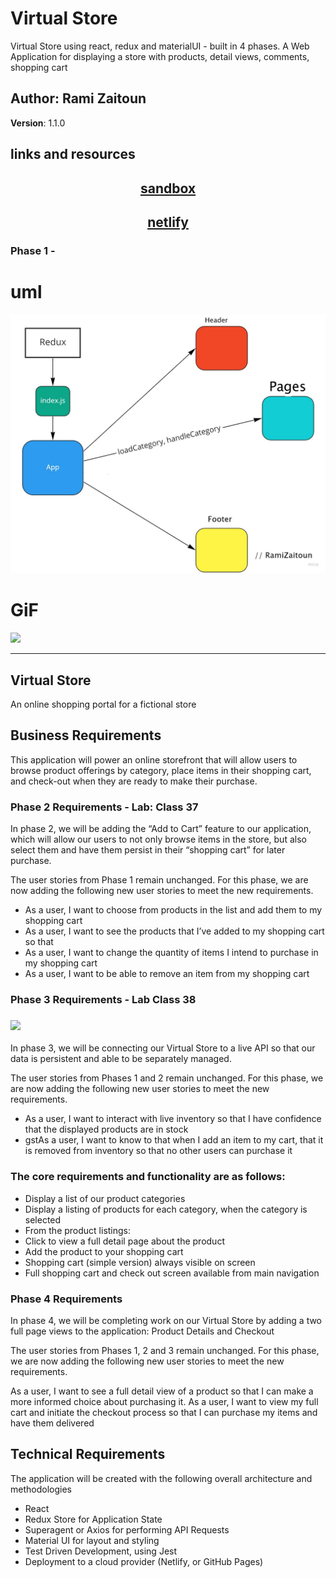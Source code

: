 # Virtual Store

Virtual Store using react, redux and materialUI - built in 4 phases. A Web Application for displaying a store with products, detail views, comments, shopping cart

## Author: Rami Zaitoun

**Version**: 1.1.0

## links and resources

## <center> [sandbox](https://codesandbox.io/s/quizzical-grass-8ddpd) </center>
## <center> [netlify](https://infallible-jang-f52fbe.netlify.app) </center>
<!-- 
## <center> [netlify deployed link]() </center>
 -->
### Phase 1 -

# uml 
![phaseOne](https://github.com/MasteRminD6666/storefront/blob/master/src/assets/Application-State-with-Redux.jpg)

# GiF
![](https://media.giphy.com/media/8FDvolCLPnStQlKy3v/giphy.gif)

<hr>

## Virtual Store

An online shopping portal for a fictional store

## Business Requirements

This application will power an online storefront that will allow users to browse product offerings by category, place items in their shopping cart, and check-out when they are ready to make their purchase.


### Phase 2 Requirements - Lab: Class 37

In phase 2, we will be adding the “Add to Cart” feature to our application, which will allow our users to not only browse items in the store, but also select them and have them persist in their “shopping cart” for later purchase.

The user stories from Phase 1 remain unchanged. For this phase, we are now adding the following new user stories to meet the new requirements.

- As a user, I want to choose from products in the list and add them to my shopping cart
- As a user, I want to see the products that I’ve added to my shopping cart so that
- As a user, I want to change the quantity of items I intend to purchase in my shopping cart
- As a user, I want to be able to remove an item from my shopping cart


### Phase 3 Requirements - Lab Class 38
### ![](https://media.giphy.com/media/vUFkrx2OgUsduHuOsO/giphy.gif)
In phase 3, we will be connecting our Virtual Store to a live API so that our data is persistent and able to be separately managed.

The user stories from Phases 1 and 2 remain unchanged. For this phase, we are now adding the following new user stories to meet the new requirements.

- As a user, I want to interact with live inventory so that I have confidence that the displayed products are in stock
- gstAs a user, I want to know to that when I add an item to my cart, that it is removed from inventory so that no other users can purchase it


### The core requirements and functionality are as follows:

- Display a list of our product categories
- Display a listing of products for each category, when the category is selected
- From the product listings:
- Click to view a full detail page about the product
- Add the product to your shopping cart
- Shopping cart (simple version) always visible on screen
- Full shopping cart and check out screen available from main navigation


### Phase 4 Requirements
In phase 4, we will be completing work on our Virtual Store by adding a two full page views to the application: Product Details and Checkout

The user stories from Phases 1, 2 and 3 remain unchanged. For this phase, we are now adding the following new user stories to meet the new requirements.

As a user, I want to see a full detail view of a product so that I can make a more informed choice about purchasing it.
As a user, I want to view my full cart and initiate the checkout process so that I can purchase my items and have them delivered

## Technical Requirements

The application will be created with the following overall architecture and methodologies

- React
- Redux Store for Application State
- Superagent or Axios for performing API Requests
- Material UI for layout and styling
- Test Driven Development, using Jest
- Deployment to a cloud provider (Netlify, or GitHub Pages)


